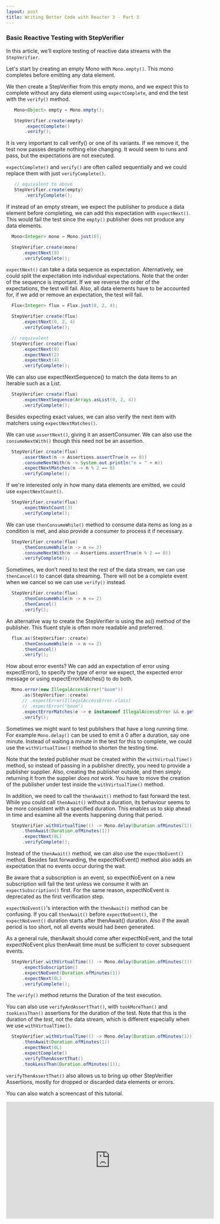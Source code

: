 ```yaml
---
layout: post
title: Writing Better Code with Reactor 3 - Part 3
---
```

### Basic Reactive Testing with StepVerifier

In this article, we’ll explore testing of reactive data streams with the `StepVerifier`.

Let's start by creating an empty Mono with `Mono.empty()`.
This mono completes before emitting any data element.

We then create a StepVerifier from this empty mono, and we expect this to complete without any data element using `expectComplete`, and end the test with the `verify()` method.

```java
   Mono<Object> empty = Mono.empty();

   StepVerifier.create(empty)
       .expectComplete()
       .verify();
```
It is very important to call verify() or one of its variants. If we remove it, the test now passes despite nothing else changing.
It would seem to runs and pass, but the expectations are not executed.

`expectComplete()` and `verify()` are often called sequentially and we could replace them with just `verifyComplete()`.

```java
   // equivalent to above
   StepVerifier.create(empty)
       .verifyComplete();
```

If instead of an empty stream, we expect the publisher to produce a data element before completing, we can add this expectation with `expectNext()`.
This would fail the test since the `empty()` publisher does not produce any data elements.

```java
  Mono<Integer> mono = Mono.just(0);

  StepVerifier.create(mono)
      .expectNext(0)
      .verifyComplete();
```

`expectNext()` can take a data sequence as expectation.
Alternatively, we could split the expectation into individual expectations.
Note that the order of the sequence is important. If we we reverse the order of the expectations, the test will fail.
Also, all data elements have to be accounted for, if we add or remove an expectation, the test will fail.

```java
  Flux<Integer> flux = Flux.just(0, 2, 4);

  StepVerifier.create(flux)
      .expectNext(0, 2, 4)
      .verifyComplete();

  // requivalent
  StepVerifier.create(flux)
      .expectNext(0)
      .expectNext(2)
      .expectNext(4)
      .verifyComplete();
```

We can also use expectNextSequence() to match the data items to an Iterable such as a List.
```java
  StepVerifier.create(flux)
      .expectNextSequence(Arrays.asList(0, 2, 4))
      .verifyComplete();
```

Besides expecting exact values, we can also verify the next item with matchers using `expectNextMatches()`.

We can use `assertNext()`, giving it an assertConsumer.
We can also use the `consumeNextWith()` though this need not be an assertion.

```java
  StepVerifier.create(flux)
      .assertNext(n -> Assertions.assertTrue(n == 0))
      .consumeNextWith(n -> System.out.println("n = " + n))
      .expectNextMatches(n -> n % 2 == 0)
      .verifyComplete();
```

If we're interested only in how many data elements are emitted, we could use `expectNextCount()`.
```java
  StepVerifier.create(flux)
      .expectNextCount(3)
      .verifyComplete();
```

We can use `thenConsumeWhile()` method to consume data items as long as a condition is met, and also provide a consumer to process it if necessary.

```java
  StepVerifier.create(flux)
      .thenConsumeWhile(n -> n <= 2)
      .consumeNextWith(n -> Assertions.assertTrue(n % 2 == 0))
      .verifyComplete();
```

Sometimes, we don’t need to test the rest of the data stream, we can use `thenCancel()` to cancel data streaming.
There will not be a complete event when we cancel so we can use `verify()` instead. 

```java
  StepVerifier.create(flux)
      .thenConsumeWhile(n -> n <= 2)
      .thenCancel()
      .verify();
```

An alternative way to create the StepVerifier is using the as() method of the publisher.
This fluent style is often more readable and preferred.

```java
  flux.as(StepVerifier::create)
      .thenConsumeWhile(n -> n <= 2)
      .thenCancel()
      .verify();
```
How about error events?
We can add an expectation of error using expectError(), 
to specify the type of error we expect, the expected error message
or using expectErrorMatches() to do both.
```java
  Mono.error(new IllegalAccessError("boom"))
      .as(StepVerifier::create)
      // .expectError(IllegalAccessError.class)
      // .expectError("boom")
      .expectErrorMatches(e -> e instanceof IllegalAccessError && e.getMessage().equals("boom"))
      .verify();
```

Sometimes we might want to test publishers that have a long running time.
For example `Mono.delay()` can be used to emit a 0 after a duration, say one minute.
Instead of waiting a minute in the test for this to complete, we could use the `withVirtualTime()` method to shorten the testing time.

Note that the tested publisher must be created within the `withVirtualTime()` method, so instead of passing in a publisher directly, you need to provide a publisher supplier.
Also, creating the publisher outside, and then simply returning it from the supplier *does not* work.
You have to move the creation of the publisher under test inside the `withVirtualTime()` method.

In addition, we need to call the `thenAwait()` method to fast forward the test.
While you could call `thenAwait()` without a duration, its behaviour seems to be more consistent with a specified duration.
This enables us to skip ahead in time and examine all the events happening during that period.

```java
  StepVerifier.withVirtualTime(() -> Mono.delay(Duration.ofMinutes(1)))
      .thenAwait(Duration.ofMinutes(1))
      .expectNext(0L)
      .verifyComplete();
```

Instead of the `thenAwait()` method, we can also use the `expectNoEvent()` method.
Besides fast forwarding, the expectNoEvent() method also adds an expectation that no events occur during the wait.

Be aware that a subscription is an event, so expectNoEvent on a new subscription will fail the test unless we consume it with an `expectSubscription()` first.
For the same reason, expectNoEvent is deprecated as the first verification step.

`expectNoEvent()`'s interaction with the `thenAwait()` method can be confusing.
If you call `thenAwait()` before `expectNoEvent()`, the `expectNoEvent()` duration starts after thenAwait() duration.
Also if the await period is too short, not all events would had been generated.

As a general rule, thenAwait should come after expectNoEvent, and the total expectNoEvent plus thenAwait time must be sufficient to cover subsequent events.

```java
  StepVerifier.withVirtualTime(() -> Mono.delay(Duration.ofMinutes(1)))
      .expectSubscription()
      .expectNoEvent(Duration.ofMinutes(1))
      .expectNext(0L)
      .verifyComplete();
```

The `verify()` method returns the Duration of the test execution.
 
You can also use `verifyAndAssertThat()`, with `tookMoreThan()` and `tookLessThan()` assertions for the duration of the test.
Note that this is the duration of the *test*, not the data stream, which is different especially when we use `withVirtualTime()`.

```java
  StepVerifier.withVirtualTime(() -> Mono.delay(Duration.ofMinutes(1)))
      .thenAwait(Duration.ofMinutes(1))
      .expectNext(0L)
      .expectComplete()
      .verifyThenAssertThat()
      .tookLessThan(Duration.ofMinutes(1));
```

`verifyThenAssertThat()` also allows us to bring up other StepVerifier Assertions, mostly for dropped or discarded data elements or errors.

You can also watch a screencast of this tutorial.
<iframe width="560" height="315" src="https://www.youtube.com/embed/RsoezWdNtDs" frameborder="0" allow="accelerometer; autoplay; encrypted-media; gyroscope; picture-in-picture" allowfullscreen></iframe>

